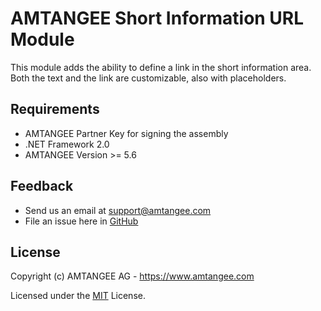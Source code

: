 # AMTANGEE Short Information URL Module

This module adds the ability to define a link in the short information area. Both the text and the link are customizable, also with placeholders.

## Requirements

* AMTANGEE Partner Key for signing the assembly
* .NET Framework 2.0
* AMTANGEE Version >= 5.6

## Feedback 

* Send us an email at support@amtangee.com
* File an issue here in [GitHub](https://github.com/AMTANGEE/Modules.ShortInformationURL/issues)

## License

Copyright (c) AMTANGEE AG - https://www.amtangee.com

Licensed under the [MIT](LICENSE) License.
